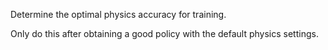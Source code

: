 Determine the optimal physics accuracy for training.

Only do this after obtaining a good policy with the default physics settings.
